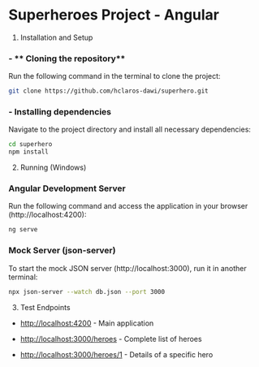 # Superheroes Project - Angular

1. Installation and Setup

### - ** Cloning the repository** 
Run the following command in the terminal to clone the project:
```sh
git clone https://github.com/hclaros-dawi/superhero.git
```

### - **Installing dependencies** 
Navigate to the project directory and install all necessary dependencies:
```sh
cd superhero
npm install
```

2. Running (Windows)

### Angular Development Server
Run the following command and access the application in your browser (http://localhost:4200):
```sh
ng serve
```

### Mock Server (json-server)
To start the mock JSON server (http://localhost:3000), run it in another terminal:
```sh
npx json-server --watch db.json --port 3000
```

3. Test Endpoints

- [http://localhost:4200](http://localhost:4200) - Main application  

- [http://localhost:3000/heroes](http://localhost:3000/heroes) - Complete list of heroes 

- [http://localhost:3000/heroes/1](http://localhost:3000/heroes/1) - Details of a specific hero 
